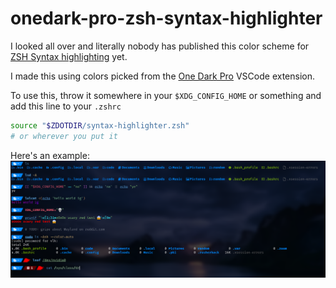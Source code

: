 # onedark-pro-zsh-syntax-highlighter

I looked all over and literally nobody has published this color scheme for [ZSH Syntax highlighting](https://github.com/zsh-users/zsh-syntax-highlighting) yet.

I made this using colors picked from the [One Dark Pro](https://github.com/Binaryify/OneDark-Pro) VSCode extension.

To use this, throw it somewhere in your `$XDG_CONFIG_HOME` or something and add this line to your `.zshrc`
```zsh
source "$ZDOTDIR/syntax-highlighter.zsh"
# or wherever you put it
```

Here's an example:
![image](https://raw.githubusercontent.com/REALERvolker1/onedark-pro-zsh-syntax-highlighter/main/ksnip_20230227-224619.png)
